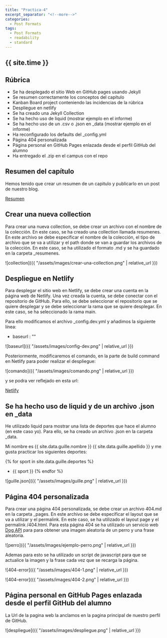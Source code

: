 ```yaml
---
title: "Practica-4"
excerpt_separator: "<!--more-->"
categories:
  - Post Formats
tags:
  - Post Formats
  - readability
  - standard
---
```


## {{ site.time }}




## Rúbrica
* Se ha desplegado el sitio Web en GitHub pages usando Jekyll
* Se resumen correctamente los conceptos del capítulo
* Kanban Board project conteniendo las incidencias de la rúbrica
* Despliegue en netlify
* Se ha creado una Jekyll Collection
* Se ha hecho uso de liquid (mostrar ejemplo en el informe)
* Se ha hecho uso de un .csv o .json en _data (mostrar ejemplo en el informe)
* Ha reconfigurado los defaults del _config.yml
* Página 404 personalizada
* Página personal en GitHub Pages enlazada desde el perfil GitHub del alumno
* Ha entregado el .zip en el campus con el repo

## Resumen del capítulo

Hemos tenido que crear un resumen de un capitulo y publicarlo en un post de nuestro blog.

[Resumen](https://ull-esit-dmsi-2223.github.io/intro2sd-guillermo-martin-lorenzo-alu0101128931/resumenes/systems-development/)

## Crear una nueva collection

Para crear una nueva collection, se debe crear un archivo con el nombre de la colección. En este caso, se ha creado una collection llamada resumenes. En este archivo se debe especificar el nombre de la colección, el tipo de archivo que se va a utilizar y el path donde se van a guardar los archivos de la colección. En este caso, se ha utilizado el formato .md y se ha guardado en la carpeta _resumenes. 

![collection]({{ "/assets/images/crear-una-collection.png" | relative_url }})

## Despliegue en Netlify

Para desplegar el sitio web en Netlify, se debe crear una cuenta en la página web de Netlify. Una vez creada la cuenta, se debe conectar con el repositorio de GitHub. Para ello, se debe seleccionar el repositorio que se quiere desplegar y se debe seleccionar la rama que se quiere desplegar. En este caso, se ha seleccionado la rama main.

Para ello modificamos el archivo _config.dev.yml y añadimos la siguiente línea:

* baseurl   :  ""

![baseurl]({{ "/assets/images/config-dev.png" | relative_url }})

Posteriormente, modificaremos el comando, en la parte de build command en Netlify para poder realizar el despliegue:

![comando]({{ "/assets/images/comando.png" | relative_url }})

y se podra ver reflejado en esta url: 

[Netlify](https://dreamy-lolly-66d287.netlify.app)


## Se ha hecho uso de liquid y de un archivo .json en _data

He utilizado liquid para mostrar una lista de deportes que hace el alumno (en este caso yo). Para ello, se ha creado un archivo .json en la carpeta _data.

Mi nombre es {{ site.data.guille.nombre }} {{ site.data.guille.apellido }} y me gusta practicar los siguientes deportes:

{% for sport in site.data.guille.deportes %}
* {{ sport }}
{% endfor %}


![guille.json]({{ "/assets/images/guille.png" | relative_url }})

## Página 404 personalizada

Para crear una página 404 personalizada, se debe crear un archivo 404.md en la carpeta _pages. En este archivo se debe especificar el layout que se va a utilizar y el permalink. En este caso, se ha utilizado el layout page y el permalink /404.html. Para esta página 404 se ha utilizado un servicio web [Dog API](https://dog.ceo/dog-api/) para para obtener una imagen aleatoria de un perro y una frase aleatoria. 


![perro]({{ "/assets/images/ejemplo-perro.png" | relative_url }})

Ademas para esto se ha utilizado un script de javascript para que se actualice la imagen y la frase cada vez que se recarga la página.

![404-error]({{ "/assets/images/404-1.png" | relative_url }})

![404-error]({{ "/assets/images/404-2.png" | relative_url }})

## Página personal en GitHub Pages enlazada desde el perfil GitHub del alumno

La Url de la pagina web la anclamos en la pagina principal de nuestro perfil de GitHub.

![despliegue]({{ "/assets/images/despliegue.png" | relative_url }})




